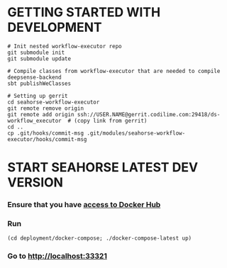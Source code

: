 # GETTING STARTED WITH DEVELOPMENT

```
# Init nested workflow-executor repo
git submodule init
git submodule update

# Compile classes from workflow-executor that are needed to compile deepsense-backend
sbt publishWeClasses

# Setting up gerrit
cd seahorse-workflow-executor
git remote remove origin
git remote add origin ssh://USER.NAME@gerrit.codilime.com:29418/ds-workflow_executor  # (copy link from gerrit)
cd ..
cp .git/hooks/commit-msg .git/modules/seahorse-workflow-executor/hooks/commit-msg
```

# START SEAHORSE LATEST DEV VERSION

### Ensure that you have [access to Docker Hub](https://codilime.atlassian.net/wiki/display/DM/Private+docker-hub)

### Run
```
(cd deployment/docker-compose; ./docker-compose-latest up)
```

### Go to [http://localhost:33321](http://localhost:33321)
